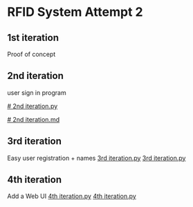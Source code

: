 # RFID System Attempt 2

## 1st iteration

Proof of concept

## 2nd iteration
user sign in program

[# 2nd iteration.py](</2nd iteration.py>)

[# 2nd iteration.md](</2nd iteration.md>)

## 3rd iteration 
Easy user registration + names
[3rd iteration.py](</3rd iteration.py>)
[3rd iteration.py](</3rd iteration.py>)

## 4th iteration
Add a Web UI
[4th iteration.py](</4th iteration.py>)
[4th iteration.py](</4th iteration.py>)
